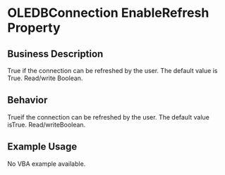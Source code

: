 # OLEDBConnection EnableRefresh Property

## Business Description
True if the connection can be refreshed by the user. The default value is True. Read/write Boolean.

## Behavior
Trueif the connection can be refreshed by the user. The default value isTrue. Read/writeBoolean.

## Example Usage
No VBA example available.